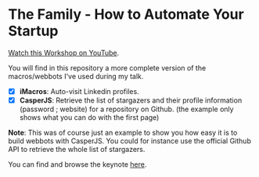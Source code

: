 # The Family - How to Automate Your Startup

[Watch this Workshop on YouTube](https://www.youtube.com/watch?v=nXGwKojredU).

You will find in this repository a more complete version of the macros/webbots
I've used during my talk.

* [x] **iMacros**: Auto-visit Linkedin profiles.
* [x] **CasperJS**: Retrieve the list of stargazers and their profile information (password ; website) for a repository on Github. (the example only shows what you can do with the first page)

**Note**: This was of course just an example to show you how easy it is to build webbots with CasperJS. You could for instance use the official Github API to retrieve the whole list of stargazers.

You can find and browse the keynote [here](http://www.slideshare.net/gentlenode).
